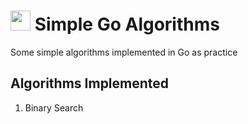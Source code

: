 <h1><img src="https://upload.wikimedia.org/wikipedia/commons/thumb/2/2d/Go_gopher_favicon.svg/2048px-Go_gopher_favicon.svg.png" width="32px" /> Simple Go Algorithms</h1> 
Some simple algorithms implemented in Go as practice

## Algorithms Implemented
1. Binary Search
